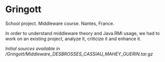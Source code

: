 # Gringott
School project. Middleware course. Nantes, France.

In order to understand middleware theory and Java.RMI usage, we had to work on an existing project, analyze it, criticize it and enhance it.

*Initial sources available in /Gringott/Middleware_DESBROSSES_CASSIAU_MAHEY_GUERIN.tar.gz*